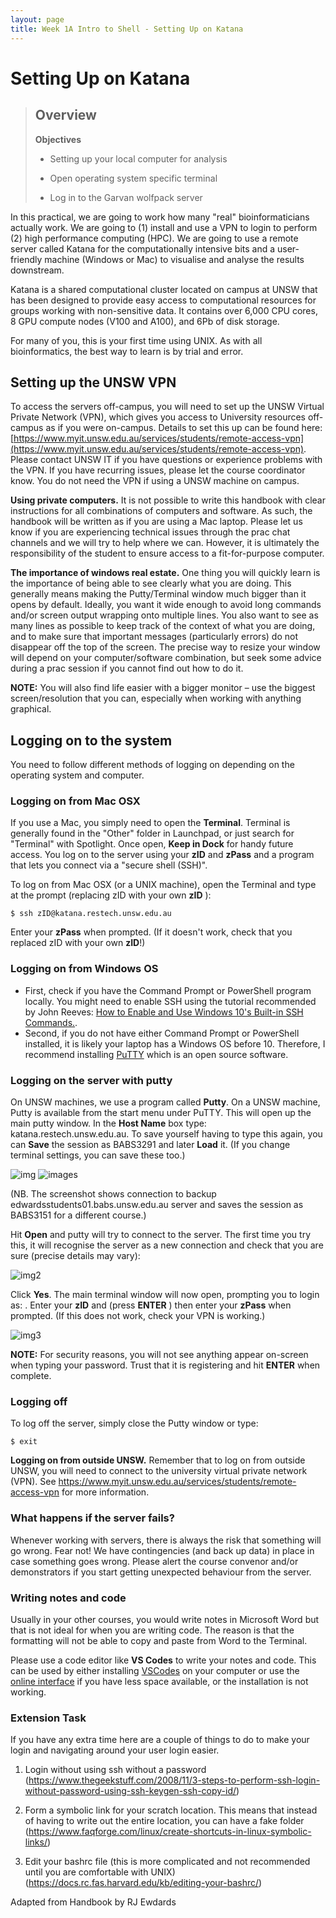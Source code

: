 ```yaml
---
layout: page
title: Week 1A Intro to Shell - Setting Up on Katana
---
```


Setting Up on Katana
=====================

> Overview
> --------
> 
> **Objectives**
> 
> *   Setting up your local computer for analysis
>   
> *   Open operating system specific terminal
>   
> *   Log in to the Garvan wolfpack server
>   



In this practical, we are going to work how many "real" bioinformaticians actually work. We are going to (1) install and use a VPN to login to perform (2) high performance computing (HPC). We are going to use a remote server called Katana for the computationally intensive bits and a user-friendly machine (Windows or Mac) to visualise and analyse the results downstream. 

Katana is a shared computational cluster located on campus at UNSW that has been designed to provide easy access to computational resources for groups working with non-sensitive data. It contains over 6,000 CPU cores, 8 GPU compute nodes (V100 and A100), and 6Pb of disk storage. 

For many of you, this is your first time using UNIX. As with all bioinformatics, the best way to learn is by trial and error. 

## Setting up the UNSW VPN
To access the servers off-campus, you will need to set up the UNSW Virtual Private Network (VPN), which gives you access to University resources off-campus as if you were on-campus. Details to set this up can be found here: [https://www.myit.unsw.edu.au/services/students/remote-access-vpn](https://www.myit.unsw.edu.au/services/students/remote-access-vpn). Please contact UNSW IT if you have questions or experience problems with the VPN. If you have recurring issues, please let the course coordinator know. You do not need the VPN if using a UNSW machine on campus.

**Using private computers.**
It is not possible to write this handbook with clear instructions for all combinations of computers and software. As such, the handbook will be written as if you are using a Mac laptop. Please let us know if you are experiencing technical issues through the prac chat channels and we will try to help where we can. However, it is ultimately the responsibility of the student to ensure access to a fit-for-purpose computer.

**The importance of windows real estate.**
One thing you will quickly learn is the importance of being able to see clearly what you are doing. This generally means making the Putty/Terminal window much bigger than it opens by default. Ideally, you want it wide enough to avoid long commands and/or screen output wrapping onto multiple lines. You also want to see as many lines as possible to keep track of the context of what you are doing, and to make sure that important messages (particularly errors) do not disappear off the top of the screen. The precise way to resize your window will depend on your computer/software combination, but seek some advice during a prac session if you cannot find out how to do it.

**NOTE:** You will also find life easier with a bigger monitor – use the biggest screen/resolution that you can, especially when working with anything graphical.


## Logging on to the system
You need to follow different methods of logging on depending on the operating system and computer. 


### Logging on from Mac OSX
If you use a Mac, you simply need to open the **Terminal**. Terminal is generally found in the "Other" folder in Launchpad, or just search for "Terminal" with Spotlight. Once open, **Keep in Dock** for handy future access. You log on to the server using your **zID** and **zPass** and a program that lets you connect via a "secure shell (SSH)".

To log on from Mac OSX (or a UNIX machine), open the Terminal and type at the prompt (replacing zID with your own **zID** ):

```
$ ssh zID@katana.restech.unsw.edu.au
```

Enter your **zPass** when prompted. (If it doesn't work, check that you replaced zID with your own **zID**!)

### Logging on from Windows OS
 - First, check if you have the Command Prompt or PowerShell program locally. You might need to enable SSH using the tutorial recommended by John Reeves: [How to Enable and Use Windows 10's Built-in SSH Commands.](https://www.howtogeek.com/336775/how-to-enable-and-use-windows-10s-built-in-ssh-commands/). 
 - Second, if you do not have either Command Prompt or PowerShell installed, it is likely your laptop has a Windows OS before 10. Therefore, I recommend installing [PuTTY](https://www.putty.org/) which is an open source software. 



### Logging on the server with putty
On UNSW machines, we use a program called **Putty**. On a UNSW machine, Putty is available from the start menu under PuTTY. This will open up the main putty window. In the **Host Name** box type: katana.restech.unsw.edu.au. To save yourself having to type this again, you can **Save** the session as BABS3291 and later **Load** it. (If you change terminal settings, you can save these too.)

![img](../assets/img/1.png)
![images](../assets/img/2.png)


(NB. The screenshot shows connection to backup edwardsstudents01.babs.unsw.edu.au server and saves the session as BABS3151 for a different course.)

Hit **Open** and putty will try to connect to the server. The first time you try this, it will recognise the server as a new connection and check that you are sure (precise details may vary):

![img2](../assets/img/3.png)

Click **Yes**. The main terminal window will now open, prompting you to login as: . Enter your **zID** and (press **ENTER** ) then enter your **zPass** when prompted. (If this does not work, check your VPN is working.)

![img3](../assets/img/4.png)

**NOTE:** For security reasons, you will not see anything appear on-screen when typing your password. Trust that it is registering and hit **ENTER** when complete.

### Logging off

To log off the server, simply close the Putty window or type:

```
$ exit
```

**Logging on from outside UNSW.**
 Remember that to log on from outside UNSW, you will need to connect to the university virtual private network (VPN). See https://www.myit.unsw.edu.au/services/students/remote-access-vpn for more information.


### What happens if the server fails?
Whenever working with servers, there is always the risk that something will go wrong. Fear not! We have contingencies (and back up data) in place in case something goes wrong. Please alert the course convenor and/or demonstrators if you start getting unexpected behaviour from the server.

### Writing notes and code
Usually in your other courses, you would write notes in Microsoft Word but that is not ideal for when you are writing code. The reason is that the formatting will not be able to copy and paste from Word to the Terminal. 

Please use a code editor like **VS Codes** to write your notes and code. This can be used by either installing [VSCodes](https://code.visualstudio.com) on your computer or use the [online interface](https://vscode.dev) if you have less space available, or the installation is not working. 

### Extension Task 
If you have any extra time here are a couple of things to do to make your login and navigating around your user login easier. 

1) Login without using ssh without a password (https://www.thegeekstuff.com/2008/11/3-steps-to-perform-ssh-login-without-password-using-ssh-keygen-ssh-copy-id/)
   
2) Form a symbolic link for your scratch location. This means that instead of having to write out the entire location, you can have a fake folder (https://www.faqforge.com/linux/create-shortcuts-in-linux-symbolic-links/)

3) Edit your bashrc file (this is more complicated and not recommended until you are comfortable with UNIX) (https://docs.rc.fas.harvard.edu/kb/editing-your-bashrc/)


Adapted from Handbook by RJ Ewdards

